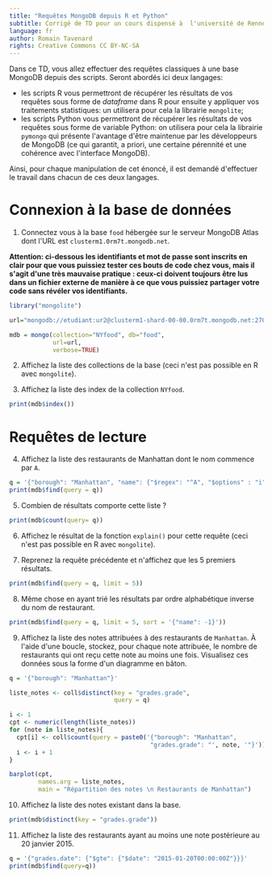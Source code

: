 ```yaml
---
title: "Requêtes MongoDB depuis R et Python"
subtitle: Corrigé de TD pour un cours dispensé à  l'université de Rennes 2
language: fr
author: Romain Tavenard
rights: Creative Commons CC BY-NC-SA
---
```


Dans ce TD, vous allez effectuer des requêtes classiques à une base MongoDB
depuis des scripts.
Seront abordés ici deux langages:

* les scripts R vous permettront de récupérer les résultats de vos requêtes
sous forme  de _dataframe_ dans  R  pour  ensuite  y  appliquer  vos  
traitements statistiques: un utilisera pour cela la librairie `mongolite`;
* les scripts Python vous permettront de récupérer les résultats de vos
requêtes sous forme de variable Python: on utilisera pour cela la librairie
`pymongo` qui présente  l'avantage  d'être  maintenue  par  les  développeurs
de  MongoDB  (ce qui garantit, a priori, une certaine pérennité et une
cohérence avec l'interface MongoDB).

Ainsi, pour chaque manipulation de cet énoncé, il est demandé d'effectuer le
travail dans  chacun  de  ces deux langages.

# Connexion à la base de données

1. Connectez  vous  à  la  base `food` hébergée sur le serveur MongoDB Atlas
dont l'URL est `clusterm1.0rm7t.mongodb.net`.

**Attention: ci-dessous les identifiants et mot de passe sont inscrits en clair pour que vous puissiez tester ces bouts de code chez vous, mais il s'agit d'une très mauvaise pratique : ceux-ci doivent toujours être lus dans un fichier externe de manière à ce que vous puissiez partager votre code sans révéler vos identifiants.**

```R
library("mongolite")

url="mongodb://etudiant:ur2@clusterm1-shard-00-00.0rm7t.mongodb.net:27017,clusterm1-shard-00-01.0rm7t.mongodb.net:27017,clusterm1-shard-00-02.0rm7t.mongodb.net:27017/?ssl=true&replicaSet=atlas-l4xi61-shard-0"

mdb = mongo(collection="NYfood", db="food",
            url=url,
            verbose=TRUE)
```

2. Affichez la liste des collections de la base (ceci n'est pas possible en R
avec `mongolite`).

3. Affichez la liste des index de la collection `NYfood`.

```R
print(mdb$index())
```

# Requêtes de lecture

4. Affichez  la  liste  des  restaurants  de  Manhattan  dont  le  nom
commence par `A`.

```R
q = '{"borough": "Manhattan", "name": {"$regex": "^A", "$options" : "i"}}'
print(mdb$find(query = q))
```

5. Combien de résultats comporte cette liste ?

```R
print(mdb$count(query= q))
```

6. Affichez le résultat de la fonction `explain()` pour cette requête
(ceci n'est pas possible en R avec `mongolite`).

7. Reprenez la requête précédente et n'affichez que les 5 premiers résultats.

```R
print(mdb$find(query = q, limit = 5))
```

8. Même  chose  en  ayant  trié  les  résultats  par  ordre  alphabétique
inverse du nom de restaurant.

```R
print(mdb$find(query = q, limit = 5, sort = '{"name": -1}'))
```

9. Affichez la liste des notes attribuées à des restaurants de `Manhattan`.
À l'aide d'une boucle, stockez, pour chaque note attribuée, le nombre de restaurants 
qui ont reçu cette note au moins une fois.
Visualisez ces données sous la forme d'un diagramme en bâton.

```R
q = '{"borough": "Manhattan"}'

liste_notes <- coll$distinct(key = "grades.grade",
                             query = q)

i <- 1
cpt <- numeric(length(liste_notes))
for (note in liste_notes){
  cpt[i] <- coll$count(query = paste0('{"borough": "Manhattan",
                                       "grades.grade": "', note, '"}'))
  i <- i + 1
}

barplot(cpt,
        names.arg = liste_notes,
        main = "Répartition des notes \n Restaurants de Manhattan")
```

10. Affichez la liste des notes existant dans la base.

```R
print(mdb$distinct(key = "grades.grade"))
```

11. Affichez la liste des restaurants ayant au moins une note postérieure au
20 janvier 2015.

```R
q = '{"grades.date": {"$gte": {"$date": "2015-01-20T00:00:00Z"}}}'
print(mdb$find(query=q))
```
